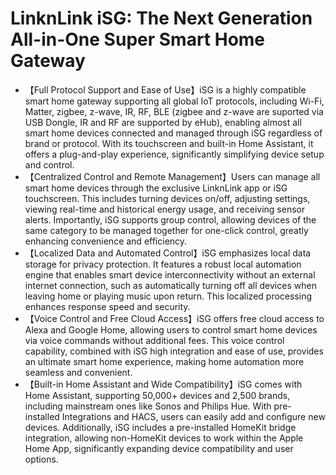 # LinknLink iSG: The Next Generation All-in-One Super Smart Home Gateway

- 【Full Protocol Support and Ease of Use】iSG is a highly compatible smart home gateway supporting all global IoT protocols, including Wi-Fi, Matter, zigbee, z-wave, IR, RF, BLE (zigbee and z-wave are suported via USB Dongle, IR and RF are supported by eHub), enabling almost all smart home devices connected and managed through iSG regardless of brand or protocol. With its touchscreen and built-in Home Assistant, it offers a plug-and-play experience, significantly simplifying device setup and control.
- 【Centralized Control and Remote Management】Users can manage all smart home devices through the exclusive LinknLink app or iSG touchscreen. This includes turning devices on/off, adjusting settings, viewing real-time and historical energy usage, and receiving sensor alerts. Importantly, iSG supports group control, allowing devices of the same category to be managed together for one-click control, greatly enhancing convenience and efficiency.
- 【Localized Data and Automated Control】iSG emphasizes local data storage for privacy protection. It features a robust local automation engine that enables smart device interconnectivity without an external internet connection, such as automatically turning off all devices when leaving home or playing music upon return. This localized processing enhances response speed and security.
- 【Voice Control and Free Cloud Access】iSG offers free cloud access to Alexa and Google Home, allowing users to control smart home devices via voice commands without additional fees. This voice control capability, combined with iSG high integration and ease of use, provides an ultimate smart home experience, making home automation more seamless and convenient.
- 【Built-in Home Assistant and Wide Compatibility】iSG comes with Home Assistant, supporting 50,000+ devices and 2,500 brands, including mainstream ones like Sonos and Philips Hue. With pre-installed Integrations and HACS, users can easily add and configure new devices. Additionally, iSG includes a pre-installed HomeKit bridge integration, allowing non-HomeKit devices to work within the Apple Home App, significantly expanding device compatibility and user options.
